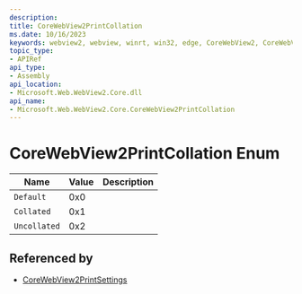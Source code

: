 ```yaml
---
description: 
title: CoreWebView2PrintCollation
ms.date: 10/16/2023
keywords: webview2, webview, winrt, win32, edge, CoreWebView2, CoreWebView2Controller, browser control, edge html, CoreWebView2PrintCollation
topic_type:
- APIRef
api_type:
- Assembly
api_location:
- Microsoft.Web.WebView2.Core.dll
api_name:
- Microsoft.Web.WebView2.Core.CoreWebView2PrintCollation
---
```


# CoreWebView2PrintCollation Enum

| Name |  Value | Description |
|--|--|--|
|`Default` | 0x0  |  |
|`Collated` | 0x1  |  |
|`Uncollated` | 0x2  |  |


## Referenced by

- [CoreWebView2PrintSettings](corewebview2printsettings.md)
